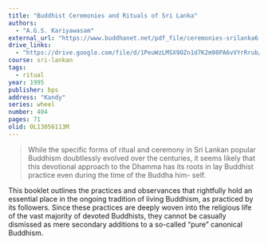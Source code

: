 ```yaml
---
title: "Buddhist Ceremonies and Rituals of Sri Lanka"
authors:
  - "A.G.S. Kariyawasam"
external_url: "https://www.buddhanet.net/pdf_file/ceremonies-srilanka6.pdf"
drive_links:
  - "https://drive.google.com/file/d/1PeuWzLMSX9OZn1d7K2m98PA6vVYrRrub/view?usp=sharing"
course: sri-lankan
tags:
  - ritual
year: 1995
publisher: bps
address: "Kandy"
series: wheel
number: 404
pages: 71
olid: OL13056113M
---
```


> While the specific forms of ritual and ceremony in Sri Lankan
popular Buddhism doubtlessly evolved over the centuries, it seems
likely that this devotional approach to the Dhamma has its roots
in lay Buddhist practice even during the time of the Buddha him-
self.

This booklet outlines the practices and observances that rightfully hold an essential place in the ongoing tradition of living Buddhism, as practiced by its followers. Since these practices are deeply woven into the religious life of the vast majority of devoted Buddhists, they cannot be casually dismissed as mere secondary additions to a so-called “pure” canonical Buddhism.
